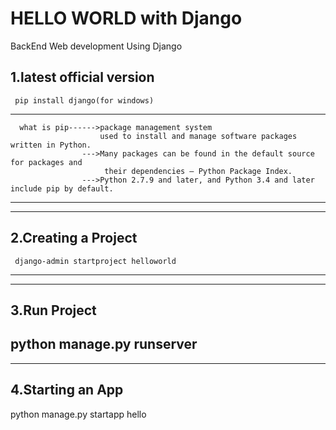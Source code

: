 #  HELLO WORLD with Django
BackEnd Web development Using Django


  1.latest official version 
  --------------------------------------
     pip install django(for windows)
  --------------------------------------
      what is pip------>package management system
                        used to install and manage software packages written in Python.
                    --->Many packages can be found in the default source for packages and 
                         their dependencies — Python Package Index.
                    --->Python 2.7.9 and later, and Python 3.4 and later include pip by default.   
   -------------------------------------------------------------------------------------------------- 
  ---------------------------------------------------------------------------------------------------
  2.Creating a Project 
   -------------------------------------
     django-admin startproject helloworld
  -----------------------------------------------------------------------------------------
  ---------------------------------------------------------------------------------------------
  3.Run Project
  -------------------
  python manage.py runserver
 ---------------------------------------------------------------------------------------------------
 --------------------------------------------------------------------------------------------------------
 
  4.Starting an App
  -------------------
  python manage.py startapp hello
  
     
      
